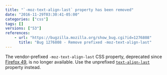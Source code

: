 ```yaml
---
title: "`-moz-text-align-last` property has been removed"
date: "2016-11-29T03:30:41-05:00"
categories: ["css"]
tags: []
versions: ["53"]
references:
    - url: "https://bugzilla.mozilla.org/show_bug.cgi?id=1276808"
      title: "Bug 1276808 - Remove prefixed -moz-text-align-last"
---
```

The vendor-prefixed `-moz-text-align-last` CSS property, deprecated since [Firefox 49](https://www.fxsitecompat.com/en-CA/docs/2016/text-align-last-has-been-unprefixed/), is no longer available. Use the unprefixed [`text-align-last`](https://developer.mozilla.org/docs/Web/CSS/text-align-last) property instead.
